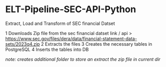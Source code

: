 # ELT-Pipeline-SEC-API-Python
Extract, Load and Transform of SEC financial Datset 


1 Downloads Zip file from the sec financial datset link / api > https://www.sec.gov/files/dera/data/financial-statement-data-sets/2023q4.zip
2 Extracts the files
3 Creates the necessary tables in PostgreSQL
4 Inserts the tables into DB

*note: creates additional folder to store an extract the zip file in current
dir*


